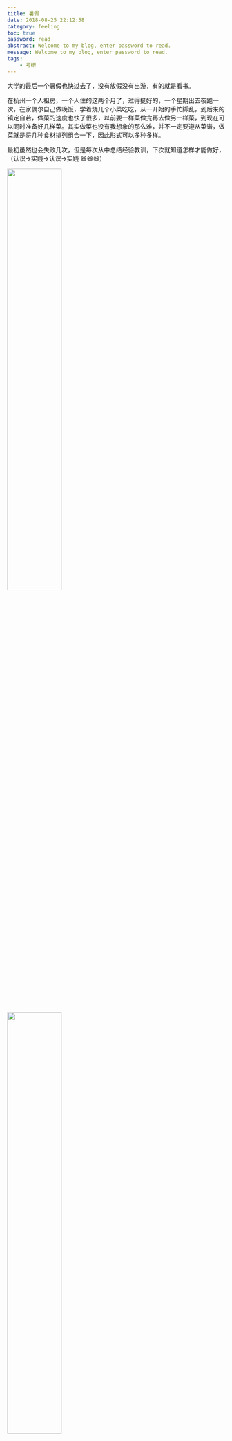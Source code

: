 ```yaml
---
title: 暑假
date: 2018-08-25 22:12:58
category: feeling
toc: true
password: read
abstract: Welcome to my blog, enter password to read.
message: Welcome to my blog, enter password to read.
tags:
    - 考研
---
```


大学的最后一个暑假也快过去了，没有放假没有出游，有的就是看书。

在杭州一个人租房，一个人住的这两个月了，过得挺好的，一个星期出去夜跑一次，在家偶尔自己做晚饭，学着烧几个小菜吃吃，从一开始的手忙脚乱，到后来的镇定自若，做菜的速度也快了很多，以前要一样菜做完再去做另一样菜，到现在可以同时准备好几样菜。其实做菜也没有我想象的那么难，并不一定要遵从菜谱，做菜就是将几种食材排列组合一下，因此形式可以多种多样。

最初虽然也会失败几次，但是每次从中总结经验教训，下次就知道怎样才能做好，（认识->实践->认识->实践 😆😆😆）

<img src="2.png" width="50%" />

<img src="3.png" width="50%" />

<img src="4.png" width="50%" />


-------

暑假上课期间还认识了一个很有趣的人，很热心的一个人，有什么好事总是会想到我，让我也是很感动，她喜欢看各种各样的书，还喜欢看些有深度的看电影，很神奇的是，她的购物车的不少东西和我的很像，都是我曾经买过，或者以后想买的。总的来说，有很多观念相同，有共同的爱好，和她很聊得来，也是个很有意思的人，很高兴能认识她。


基本上每天早上6：45起床，然后晚上差不多9点回来，也算是提前体验了 未来朝九晚九，一周无休的生活了。

有时候吧在房间里也会不想学习，宁可玩会手机，消磨时光，也不想看书。

&nbsp;

-------


昨天临走前，政治老师说，

“暑假之后每天留给政治的时间至少有2小时，
每天学习的时间至少要12小时，
哪怕牺牲睡觉的时间，也不能牺牲考研复习的时间。”

时间真的不多了，不能再浪费时间了。好好努力四个月，之后就可以看很多喜欢的书
《达芬奇传》
《乌合之众》
《梦的解析》
《文化苦旅》
《千年一叹》
《资本论》
&nbsp;&nbsp;&nbsp; ...

<img src="1.png" width="50%">
